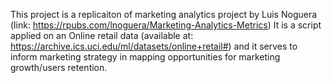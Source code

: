 This project is a replicaiton of marketing analytics project by Luis Noguera (link: https://rpubs.com/lnoguera/Marketing-Analytics-Metrics)
It is a script applied on an Online retail data (available at: https://archive.ics.uci.edu/ml/datasets/online+retail#)
and it serves to inform marketing strategy in mapping opportunities for marketing growth/users retention.
